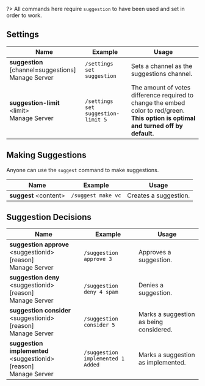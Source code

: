 ?> All commands here require `suggestion` to have been used and set in order to work.

<!--![Suggestions](_images/suggestions.png ':size=75%')-->

## Settings

<!-- tabs:start -->

<!-- tab:Slash Commands -->
Name              | Example           | Usage                                                                         
 ---------------- | ----------------- | -----------------------------------------------------------------------------                      
**suggestion** [channel=suggestions]<br><span class="user-permissions">Manage Server</span> | `/settings set suggestion` | Sets a channel as the suggestions channel.
**suggestion-limit** \<limit><br><span class="user-permissions">Manage Server</span> | `/settings set suggestion-limit 5` | The amount of votes difference required to change the embed color to red/green. **This option is optimal and turned off by default.**

<!-- tabs:end -->


## Making Suggestions

<!-- tabs:start -->                                                    

<!-- tab:Slash Commands -->
Anyone can use the `suggest` command to make suggestions.

Name              | Example           | Usage                                                                         
 ---------------- | ----------------- | ----------------------------------------------------------------------------- 
**suggest** \<content> | `/suggest make vc`| Creates a suggestion.                                   

<!-- tabs:end -->


## Suggestion Decisions

<!-- tabs:start -->           

<!-- tab:Slash Commands -->
Name              | Example           | Usage                                                                         
 ---------------- | ----------------- | ----------------------------------------------------------------------------- 
**suggestion approve** \<suggestionid> [reason]<br><span class="user-permissions">Manage Server</span> | `/suggestion approve 3` | Approves a suggestion.                    
**suggestion deny** \<suggestionid> [reason]<br><span class="user-permissions">Manage Server</span> | `/suggestion deny 4 spam` | Denies a suggestion.                       
**suggestion consider** \<suggestionid> [reason]<br><span class="user-permissions">Manage Server</span> | `/suggestion consider 5` | Marks a suggestion as being considered. 
**suggestion implemented** \<suggestionid> [reason]<br><span class="user-permissions">Manage Server</span> | `/suggestion implemented 1 Added` | Marks a suggestion as implemented.

<!-- tabs:end -->